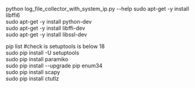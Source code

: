 python log_file_collector_with_system_ip.py --help
sudo apt-get -y install libffi6  
sudo apt-get -y install python-dev  
sudo apt-get -y install libffi-dev  
sudo apt-get -y install libssl-dev    

pip list #check is setuptools is below 18  
sudo pip install -U setuptools  
sudo pip install paramiko  
sudo pip install --upgrade pip enum34  
sudo pip install scapy  
sudo pip install ctutlz  

